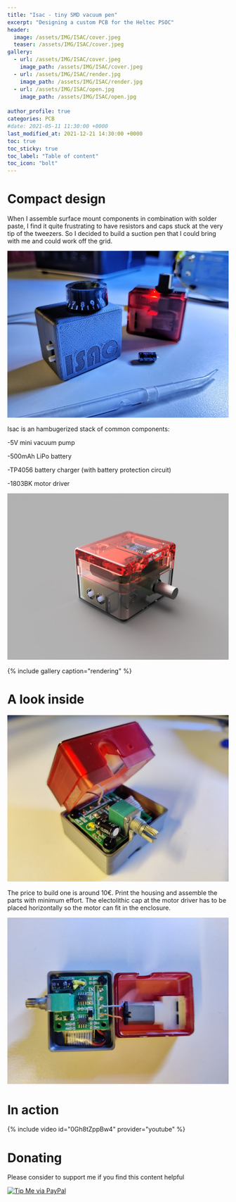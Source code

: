 ```yaml
---
title: "Isac - tiny SMD vacuum pen"
excerpt: "Designing a custom PCB for the Heltec PSOC"
header:
  image: /assets/IMG/ISAC/cover.jpeg
  teaser: /assets/IMG/ISAC/cover.jpeg
gallery:
  - url: /assets/IMG/ISAC/cover.jpeg
    image_path: /assets/IMG/ISAC/cover.jpeg
  - url: /assets/IMG/ISAC/render.jpg
    image_path: /assets/IMG/ISAC/render.jpg
  - url: /assets/IMG/ISAC/open.jpg
    image_path: /assets/IMG/ISAC/open.jpg

author_profile: true
categories: PCB
#date: 2021-05-11 11:30:00 +0000
last_modified_at: 2021-12-21 14:30:00 +0000
toc: true
toc_sticky: true
toc_label: "Table of content"
toc_icon: "bolt" 
---
```

# Compact design

When I assemble surface mount components in combination with solder paste, I find it quite frustrating to have resistors and caps stuck at the very tip of the tweezers. So I decided to build a suction pen that I could bring with me and could work off the grid.


![ISAC](/assets/IMG/ISAC/cover.jpeg)

Isac is an hambugerized stack of common components:

-5V mini vacuum pump

-500mAh LiPo battery

-TP4056 battery charger (with battery protection circuit)

-1803BK motor driver

![ISAC](/assets/IMG/ISAC/render.jpg)

{% include gallery caption="rendering" %}

# A look inside 


![ISAC](/assets/IMG/ISAC/open.jpg)


The price to build one is around 10€. Print the housing and assemble the parts with minimum effort. The electolithic cap at the motor driver has to be placed horizontally so the motor can fit in the enclosure.

![](/assets/IMG/ISAC/up.jpg)

# In action


{% include video id="0Gh8tZppBw4" provider="youtube" %}

# Donating

Please consider to support me if you find this content helpful

[![Tip Me via PayPal](https://img.shields.io/badge/PayPal-tip%20me-bb005d.svg?style=for-the-badge&logo=paypal)](https://paypal.me/picogizmo)


